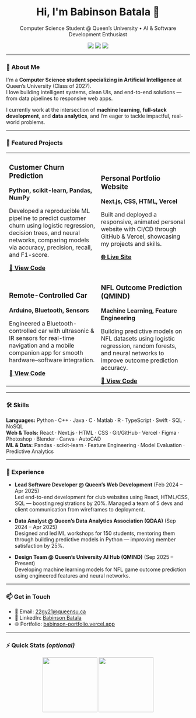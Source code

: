 <!-- Optional banner -->
<!-- <img src="assets/banner.png" alt="Banner" width="100%"> -->

<h1 align="center">Hi, I'm Babinson Batala 👋</h1>
<p align="center">
  Computer Science Student @ Queen’s University • AI & Software Development Enthusiast
</p>

<p align="center">
  <a href="https://babinson-portfolio-git-main-babinson2005s-projects.vercel.app/"><img src="https://img.shields.io/badge/Portfolio-Visit-blue?style=flat-square"></a>
  <a href="https://www.linkedin.com/in/babinson-batala-2051a7264/"><img src="https://img.shields.io/badge/LinkedIn-Connect-informational?style=flat-square"></a>
  <a href="mailto:22gy21@queensu.ca"><img src="https://img.shields.io/badge/Email-22gy21%40queensu.ca-success?style=flat-square"></a>
</p>

---

### 🧠 About Me
I'm a **Computer Science student specializing in Artificial Intelligence** at Queen’s University (Class of 2027).  
I love building intelligent systems, clean UIs, and end-to-end solutions — from data pipelines to responsive web apps.  

I currently work at the intersection of **machine learning**, **full-stack development**, and **data analytics**, and I’m eager to tackle impactful, real-world problems.

---

### 🚀 Featured Projects

<table>
  <tr>
    <td width="50%">
      <h3>Customer Churn Prediction</h3>
      <p><strong>Python, scikit-learn, Pandas, NumPy</strong></p>
      <p>Developed a reproducible ML pipeline to predict customer churn using logistic regression, decision trees, and neural networks, comparing models via accuracy, precision, recall, and F1-score.</p>
      <a href="https://github.com/babinson2005"><strong>🔗 View Code</strong></a>
    </td>
    <td width="50%">
      <h3>Personal Portfolio Website</h3>
      <p><strong>Next.js, CSS, HTML, Vercel</strong></p>
      <p>Built and deployed a responsive, animated personal website with CI/CD through GitHub & Vercel, showcasing my projects and skills.</p>
      <a href="https://babinson-portfolio-git-main-babinson2005s-projects.vercel.app/"><strong>🌐 Live Site</strong></a>
    </td>
  </tr>
  <tr>
    <td width="50%">
      <h3>Remote-Controlled Car</h3>
      <p><strong>Arduino, Bluetooth, Sensors</strong></p>
      <p>Engineered a Bluetooth-controlled car with ultrasonic & IR sensors for real-time navigation and a mobile companion app for smooth hardware–software integration.</p>
      <a href="https://github.com/babinson2005"><strong>🔗 View Code</strong></a>
    </td>
    <td width="50%">
      <h3>NFL Outcome Prediction (QMIND)</h3>
      <p><strong>Machine Learning, Feature Engineering</strong></p>
      <p>Building predictive models on NFL datasets using logistic regression, random forests, and neural networks to improve outcome prediction accuracy.</p>
      <a href="https://github.com/babinson2005"><strong>🔗 View Code</strong></a>
    </td>
  </tr>
</table>

---

### 🛠️ Skills

**Languages:** Python · C++ · Java · C · Matlab · R · TypeScript · Swift · SQL · NoSQL  
**Web & Tools:** React · Next.js · HTML · CSS · Git/GitHub · Vercel · Figma · Photoshop · Blender · Canva · AutoCAD  
**ML & Data:** Pandas · scikit-learn · Feature Engineering · Model Evaluation · Predictive Analytics

---

### 💼 Experience

- **Lead Software Developer @ Queen’s Web Development** (Feb 2024 – Apr 2025)  
  Led end-to-end development for club websites using React, HTML/CSS, SQL — boosting registrations by 20%. Managed a team of 5 devs and client communication from wireframes to deployment.

- **Data Analyst @ Queen’s Data Analytics Association (QDAA)** (Sep 2024 – Apr 2025)  
  Designed and led ML workshops for 150 students, mentoring them through building predictive models in Python — improving member satisfaction by 25%.

- **Design Team @ Queen’s University AI Hub (QMIND)** (Sep 2025 – Present)  
  Developing machine learning models for NFL game outcome prediction using engineered features and neural networks.

---

### 📫 Get in Touch

- 📧 Email: [22gy21@queensu.ca](mailto:22gy21@queensu.ca)  
- 💼 LinkedIn: [Babinson Batala](https://www.linkedin.com/in/babinson-batala-2051a7264/)  
- 🌐 Portfolio: [babinson-portfolio.vercel.app](https://babinson-portfolio-git-main-babinson2005s-projects.vercel.app/)

---

### ⚡ Quick Stats *(optional)*

<p align="center">
  <img src="https://github-readme-stats.vercel.app/api?username=babinson2005&show_icons=true&theme=default" height="150" />
  <img src="https://github-readme-stats.vercel.app/api/top-langs/?username=babinson2005&layout=compact&theme=default" height="150" />
</p>
